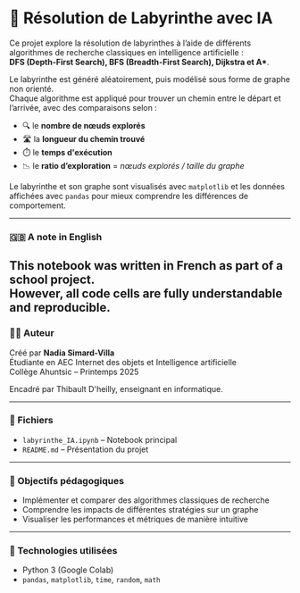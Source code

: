 # 🧠 Résolution de Labyrinthe avec IA

Ce projet explore la résolution de labyrinthes à l’aide de différents algorithmes de recherche classiques en intelligence artificielle :  
**DFS (Depth-First Search), BFS (Breadth-First Search), Dijkstra et A\***.

Le labyrinthe est généré aléatoirement, puis modélisé sous forme de graphe non orienté.  
Chaque algorithme est appliqué pour trouver un chemin entre le départ et l’arrivée, avec des comparaisons selon :

- 🔍 le **nombre de nœuds explorés**
- 🛣️ la **longueur du chemin trouvé**
- ⏱️ le **temps d'exécution**
- 📉 le **ratio d’exploration** = *nœuds explorés / taille du graphe*

Le labyrinthe et son graphe sont visualisés avec `matplotlib` et les données affichées avec `pandas` pour mieux comprendre les différences de comportement.

---

### 🇬🇧 A note in English

This notebook was written in French as part of a school project.  
However, **all code cells are fully understandable and reproducible**.
---

### 👩‍💻 Auteur

Créé par **Nadia Simard-Villa**  
Étudiante en AEC Internet des objets et Intelligence artificielle  
Collège Ahuntsic – Printemps 2025

Encadré par Thibault D'heilly, enseignant en informatique.

---

### 📁 Fichiers
- `labyrinthe_IA.ipynb` – Notebook principal
- `README.md` – Présentation du projet

---

### 📌 Objectifs pédagogiques
- Implémenter et comparer des algorithmes classiques de recherche
- Comprendre les impacts de différentes stratégies sur un graphe
- Visualiser les performances et métriques de manière intuitive

---

### 🧰 Technologies utilisées
- Python 3 (Google Colab)
- `pandas`, `matplotlib`, `time`, `random`, `math`

